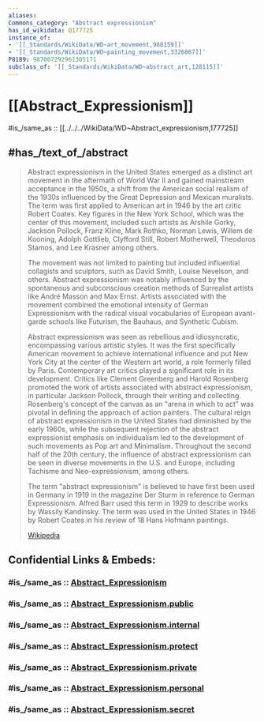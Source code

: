```yaml
---
aliases: 
Commons_category: "Abstract expressionism"
has_id_wikidata: Q177725
instance_of:
- '[[_Standards/WikiData/WD~art_movement,968159]]'
- '[[_Standards/WikiData/WD~painting_movement,3326867]]'
P8189: 987007292961305171
subclass_of: '[[_Standards/WikiData/WD~abstract_art,128115]]'
---
```


# [[Abstract_Expressionism]] 

#is_/same_as :: [[../../../WikiData/WD~Abstract_expressionism,177725]] 

## #has_/text_of_/abstract 

> Abstract expressionism in the United States emerged as a distinct art movement in the aftermath of World War II and gained mainstream acceptance in the 1950s, a shift from the American social realism of the 1930s influenced by the Great Depression and Mexican muralists. The term was first applied to American art in 1946 by the art critic Robert Coates. Key figures in the New York School, which was the center of this movement, included such artists as Arshile Gorky, Jackson Pollock, Franz Kline, Mark Rothko, Norman Lewis, Willem de Kooning, Adolph Gottlieb, Clyfford Still, Robert Motherwell, Theodoros Stamos, and Lee Krasner among others.
>
> The movement was not limited to painting but included influential collagists and sculptors, such as David Smith, Louise Nevelson, and others. Abstract expressionism was notably influenced by the spontaneous and subconscious creation methods of Surrealist artists like André Masson and Max Ernst. Artists associated with the movement combined the emotional intensity of German Expressionism with the radical visual vocabularies of European avant-garde schools like Futurism, the Bauhaus, and Synthetic Cubism.
>
> Abstract expressionism was seen as rebellious and idiosyncratic, encompassing various artistic styles. It was the first specifically American movement to achieve international influence and put New York City at the center of the Western art world, a role formerly filled by Paris. Contemporary art critics played a significant role in its development. Critics like Clement Greenberg and Harold Rosenberg promoted the work of artists associated with abstract expressionism, in particular Jackson Pollock, through their writing and collecting. Rosenberg's concept of the canvas as an "arena in which to act" was pivotal in defining the approach of action painters. The cultural reign of abstract expressionism in the United States had diminished by the early 1960s, while the subsequent rejection of the abstract expressionist emphasis on individualism led to the development of such movements as Pop art and Minimalism. Throughout the second half of the 20th century, the influence of abstract expressionism can be seen in diverse movements in the U.S. and Europe, including Tachisme and Neo-expressionism, among others.
>
> The term "abstract expressionism" is believed to have first been used in Germany in 1919 in the magazine Der Sturm in reference to German Expressionism. Alfred Barr used this term in 1929 to describe works by Wassily Kandinsky. The term was used in the United States in 1946 by Robert Coates in his review of 18 Hans Hofmann paintings.
>
> [Wikipedia](https://en.wikipedia.org/wiki/Abstract%20expressionism) 


## Confidential Links & Embeds: 

### #is_/same_as :: [Abstract_Expressionism](/_Standards/Society/Communication/Art/Abstract_Expressionism.md) 

### #is_/same_as :: [Abstract_Expressionism.public](/_public/Society/Communication/Art/Abstract_Expressionism.public.md) 

### #is_/same_as :: [Abstract_Expressionism.internal](/_internal/Society/Communication/Art/Abstract_Expressionism.internal.md) 

### #is_/same_as :: [Abstract_Expressionism.protect](/_protect/Society/Communication/Art/Abstract_Expressionism.protect.md) 

### #is_/same_as :: [Abstract_Expressionism.private](/_private/Society/Communication/Art/Abstract_Expressionism.private.md) 

### #is_/same_as :: [Abstract_Expressionism.personal](/_personal/Society/Communication/Art/Abstract_Expressionism.personal.md) 

### #is_/same_as :: [Abstract_Expressionism.secret](/_secret/Society/Communication/Art/Abstract_Expressionism.secret.md)

